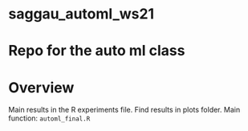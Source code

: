 # saggau_automl_ws21

# Repo for the auto ml class 

# Overview 

Main results in the R experiments file.
Find results in plots folder. 
Main function: `automl_final.R`


